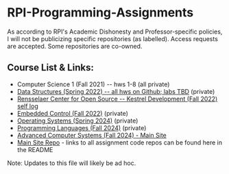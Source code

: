 # RPI-Programming-Assignments

As according to RPI's Academic Dishonesty and Professor-specific policies, I will not be publicizing specific repositories (as labelled). Access requests are accepted. Some repositories are co-owned.

## Course List & Links:
 - Computer Science 1 (Fall 2021) -- hws 1-8 (all private)
 - [Data Structures (Spring 2022) -- all hws on Github; labs TBD](https://github.com/vereimyst/Data-Structures) (private)
 - [Rensselaer Center for Open Source -- Kestrel Development (Fall 2022)](https://github.com/vereimyst/kestrel-lang) [self log](https://github.com/vereimyst/RCOS-Kestrel)
 - [Embedded Control (Fall 2022)](https://github.com/vereimyst/embedded_control_sec_01) (private)
 - [Operating Systems (Spring 2024)](https://github.com/vereimyst/OpSys-Project) (private)
 - [Programming Languages (Fall 2024)](https://github.com/vereimyst/prog-lang-pain) (private)
 - [Advanced Computer Systems (Fall 2024) - Main Site](https://vereimyst.github.io/ACS-Projects/)
  - [Main Site Repo](https://github.com/vereimyst/ACS-Projects) - links to all assignment code repos can be found here in the README

Note: Updates to this file will likely be ad hoc.
